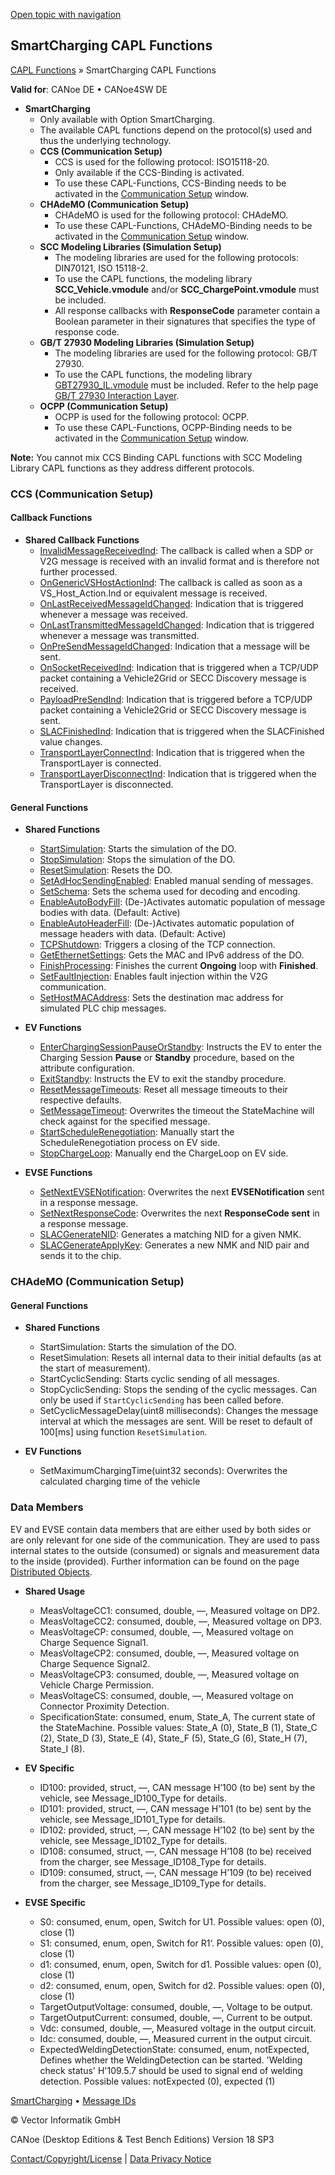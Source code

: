 [Open topic with navigation](../../../../CANoeDEFamily.htm#Topics/CAPLFunctions/SmartCharging/CAPLFunctionsSmartChargingOverview.md)

## SmartCharging CAPL Functions

[CAPL Functions](../CAPLfunctions.md) » SmartCharging CAPL Functions

**Valid for**: CANoe DE • CANoe4SW DE

- **SmartCharging**
  - Only available with Option SmartCharging.
  - The available CAPL functions depend on the protocol(s) used and thus the underlying technology.
  - **CCS (Communication Setup)**
    - CCS is used for the following protocol: ISO15118-20.
    - Only available if the CCS-Binding is activated.
    - To use these CAPL-Functions, CCS-Binding needs to be activated in the [Communication Setup](../../CANoeCANalyzer/Windows/CommunicationSetup/CommunicationSetup.md) window.
  - **CHAdeMO (Communication Setup)**
    - CHAdeMO is used for the following protocol: CHAdeMO.
    - To use these CAPL-Functions, CHAdeMO-Binding needs to be activated in the [Communication Setup](../../CANoeCANalyzer/Windows/CommunicationSetup/CommunicationSetup.md) window.
  - **SCC Modeling Libraries (Simulation Setup)**
    - The modeling libraries are used for the following protocols: DIN70121, ISO 15118-2.
    - To use the CAPL functions, the modeling library **SCC_Vehicle.vmodule** and/or **SCC_ChargePoint.vmodule** must be included.
    - All response callbacks with **ResponseCode** parameter contain a Boolean parameter in their signatures that specifies the type of response code.
  - **GB/T 27930 Modeling Libraries (Simulation Setup)**
    - The modeling libraries are used for the following protocol: GB/T 27930.
    - To use the CAPL functions, the modeling library [GBT27930_IL.vmodule](../../CANoeCANalyzer/ISO11783/procedures/UseNodelayerDLL.md) must be included. Refer to the help page [GB/T 27930 Interaction Layer](../../Shared/ISO11783/J1939GBT27930IL.md).
  - **OCPP (Communication Setup)**
    - OCPP is used for the following protocol: OCPP.
    - To use these CAPL-Functions, OCPP-Binding needs to be activated in the [Communication Setup](../../CANoeCANalyzer/Windows/CommunicationSetup/CommunicationSetup.md) window.

**Note:** You cannot mix CCS Binding CAPL functions with SCC Modeling Library CAPL functions as they address different protocols.

### CCS (Communication Setup)

#### Callback Functions

- **Shared Callback Functions**
  - [InvalidMessageReceivedInd](Callbacks/CAPLfunctionSCCInvalidMessageReceivedInd.md): The callback is called when a SDP or V2G message is received with an invalid format and is therefore not further processed.
  - [OnGenericVSHostActionInd](Callbacks/CAPLfunctionSCCOnGenericVSHostActionInd.md): The callback is called as soon as a VS_Host_Action.Ind or equivalent message is received.
  - [OnLastReceivedMessageIdChanged](CCSBindingCallbacks/CAPLfunctionOnLastReceivedMessageIdChanged.md): Indication that is triggered whenever a message was received.
  - [OnLastTransmittedMessageIdChanged](CCSBindingCallbacks/CAPLfunctionOnLastTransmittedMessageIdChanged.md): Indication that is triggered whenever a message was transmitted.
  - [OnPreSendMessageIdChanged](Callbacks/CAPLfunctionSCCOnPreSendMessageIdChanged.md): Indication that a message will be sent.
  - [OnSocketReceivedInd](Callbacks/CAPLfunctionSCCOnSocketReceivedInd.md): Indication that is triggered when a TCP/UDP packet containing a Vehicle2Grid or SECC Discovery message is received.
  - [PayloadPreSendInd](Callbacks/CAPLfunctionCCSPayloadPreSendInd.md): Indication that is triggered before a TCP/UDP packet containing a Vehicle2Grid or SECC Discovery message is sent.
  - [SLACFinishedInd](CCSBindingFunctions/CAPLfunctionSLACFinishedInd.md): Indication that is triggered when the SLACFinished value changes.
  - [TransportLayerConnectInd](CCSBindingFunctions/CAPLfunctionTransportLayerConnectInd.md): Indication that is triggered when the TransportLayer is connected.
  - [TransportLayerDisconnectInd](CCSBindingFunctions/CAPLfunctionTransportLayerDisconnectInd.md): Indication that is triggered when the TransportLayer is disconnected.

#### General Functions

- **Shared Functions**
  - [StartSimulation](CCSBindingFunctions/CAPLfunctionStartSimulation.md): Starts the simulation of the DO.
  - [StopSimulation](CCSBindingFunctions/CAPLfunctionStopSimulation.md): Stops the simulation of the DO.
  - [ResetSimulation](CCSBindingFunctions/CAPLfunctionResetSimulation.md): Resets the DO.
  - [SetAdHocSendingEnabled](CCSBindingFunctions/CAPLfunctionSetAdHocSendingEnabled.md): Enabled manual sending of messages.
  - [SetSchema](CCSBindingFunctions/CAPLfunctionSetSchema.md): Sets the schema used for decoding and encoding.
  - [EnableAutoBodyFill](CCSBindingFunctions/CAPLfunctionEnableAutoBodyFill.md): (De-)Activates automatic population of message bodies with data. (Default: Active)
  - [EnableAutoHeaderFill](CCSBindingFunctions/CAPLfunctionEnableAutoHeaderFill.md): (De-)Activates automatic population of message headers with data. (Default: Active)
  - [TCPShutdown](CCSBindingFunctions/CAPLfunctionTCPShutdown.md): Triggers a closing of the TCP connection.
  - [GetEthernetSettings](CCSBindingFunctions/CAPLfunctionGetEthernetSettings.md): Gets the MAC and IPv6 address of the DO.
  - [FinishProcessing](CCSBindingFunctions/CAPLfunctionFinishProcessing.md): Finishes the current **Ongoing** loop with **Finished**.
  - [SetFaultInjection](CCSBindingFunctions/CAPLfunctionSetFaultInjection.md): Enables fault injection within the V2G communication.
  - [SetHostMACAddress](CCSBindingFunctions/CAPLfunctionSetHostMACAddress.md): Sets the destination mac address for simulated PLC chip messages.

- **EV Functions**
  - [EnterChargingSessionPauseOrStandby](CCSBindingFunctions/CAPLfunctionEnterChargingSessionPauseOrStandby.md): Instructs the EV to enter the Charging Session **Pause** or **Standby** procedure, based on the attribute configuration.
  - [ExitStandby](CCSBindingFunctions/CAPLfunctionExitStandby.md): Instructs the EV to exit the standby procedure.
  - [ResetMessageTimeouts](CCSBindingFunctions/CAPLfunctionResetMessageTimeouts.md): Reset all message timeouts to their respective defaults.
  - [SetMessageTimeout](CCSBindingFunctions/CAPLfunctionSetMessageTimeout.md): Overwrites the timeout the StateMachine will check against for the specified message.
  - [StartScheduleRenegotiation](CCSBindingFunctions/CAPLfunctionStartScheduleRenegotiation.md): Manually start the ScheduleRenegotiation process on EV side.
  - [StopChargeLoop](CCSBindingFunctions/CAPLfunctionStopChargeLoop.md): Manually end the ChargeLoop on EV side.

- **EVSE Functions**
  - [SetNextEVSENotification](CCSBindingFunctions/CAPLfunctionSetNextEVSENotification.md): Overwrites the next **EVSENotification** sent in a response message.
  - [SetNextResponseCode](CCSBindingFunctions/CAPLfunctionISO20SetNextResponseCode.md): Overwrites the next **ResponseCode sent** in a response message.
  - [SLACGenerateNID](CCSBindingFunctions/CAPLfunctionSCCSLACGenerateNID.md): Generates a matching NID for a given NMK.
  - [SLACGenerateApplyKey](CCSBindingFunctions/CAPLfunctionSLACGenerateApplyKey.md): Generates a new NMK and NID pair and sends it to the chip.

### CHAdeMO (Communication Setup)

#### General Functions

- **Shared Functions**
  - StartSimulation: Starts the simulation of the DO.
  - ResetSimulation: Resets all internal data to their initial defaults (as at the start of measurement).
  - StartCyclicSending: Starts cyclic sending of all messages.
  - StopCyclicSending: Stops the sending of the cyclic messages. Can only be used if `StartCyclicSending` has been called before.
  - SetCyclicMessageDelay(uint8 milliseconds): Changes the message interval at which the messages are sent. Will be reset to default of 100[ms] using function `ResetSimulation`.

- **EV Functions**
  - SetMaximumChargingTime(uint32 seconds): Overwrites the calculated charging time of the vehicle

### Data Members

EV and EVSE contain data members that are either used by both sides or are only relevant for one side of the communication. They are used to pass internal states to the outside (consumed) or signals and measurement data to the inside (provided). Further information can be found on the page [Distributed Objects](../../CANoeCANalyzer/CommunicationConcept/CCDistributedObjects.md).

- **Shared Usage**
  - MeasVoltageCC1: consumed, double, —, Measured voltage on DP2.
  - MeasVoltageCC2: consumed, double, —, Measured voltage on DP3.
  - MeasVoltageCP: consumed, double, —, Measured voltage on Charge Sequence Signal1.
  - MeasVoltageCP2: consumed, double, —, Measured voltage on Charge Sequence Signal2.
  - MeasVoltageCP3: consumed, double, —, Measured voltage on Vehicle Charge Permission.
  - MeasVoltageCS: consumed, double, —, Measured voltage on Connector Proximity Detection.
  - SpecificationState: consumed, enum, State_A, The current state of the StateMachine. Possible values: State_A (0), State_B (1), State_C (2), State_D (3), State_E (4), State_F (5), State_G (6), State_H (7), State_I (8).

- **EV Specific**
  - ID100: provided, struct, —, CAN message H’100 (to be) sent by the vehicle, see Message_ID100_Type for details.
  - ID101: provided, struct, —, CAN message H’101 (to be) sent by the vehicle, see Message_ID101_Type for details.
  - ID102: provided, struct, —, CAN message H’102 (to be) sent by the vehicle, see Message_ID102_Type for details.
  - ID108: consumed, struct, —, CAN message H’108 (to be) received from the charger, see Message_ID108_Type for details.
  - ID109: consumed, struct, —, CAN message H’109 (to be) received from the charger, see Message_ID109_Type for details.

- **EVSE Specific**
  - S0: consumed, enum, open, Switch for U1. Possible values: open (0), close (1)
  - S1: consumed, enum, open, Switch for R1‘. Possible values: open (0), close (1)
  - d1: consumed, enum, open, Switch for d1. Possible values: open (0), close (1)
  - d2: consumed, enum, open, Switch for d2. Possible values: open (0), close (1)
  - TargetOutputVoltage: consumed, double, —, Voltage to be output.
  - TargetOutputCurrent: consumed, double, —, Current to be output.
  - Vdc: consumed, double, —, Measured voltage in the output circuit.
  - Idc: consumed, double, —, Measured current in the output circuit.
  - ExpectedWeldingDetectionState: consumed, enum, notExpected, Defines whether the WeldingDetection can be started. 'Welding check status' H'109.5.7 should be used to signal end of welding detection. Possible values: notExpected (0), expected (1)

[SmartCharging](../../CANoeCANalyzer/SmartCharging/SmartCharging.md) • [Message IDs](Callbacks/SCC_MessageID.md)

© Vector Informatik GmbH

CANoe (Desktop Editions & Test Bench Editions) Version 18 SP3

[Contact/Copyright/License](../../Shared/ContactCopyrightLicense.md) | [Data Privacy Notice](https://www.vector.com/int/en/company/get-info/privacy-policy/)